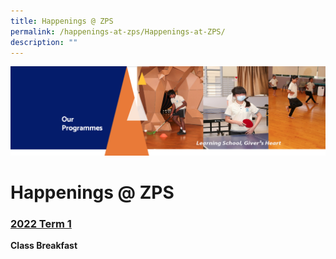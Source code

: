 ```yaml
---
title: Happenings @ ZPS
permalink: /happenings-at-zps/Happenings-at-ZPS/
description: ""
---
```

![](/images/OurProgrammes.png)

Happenings @ ZPS
================

  

### [2022 Term 1](https://zhangdepri-moe-edu-sg-admin.cwp.sg/our-programmes/our-stories/happenings-at-zps/2022-term-1)

**Class Breakfast**